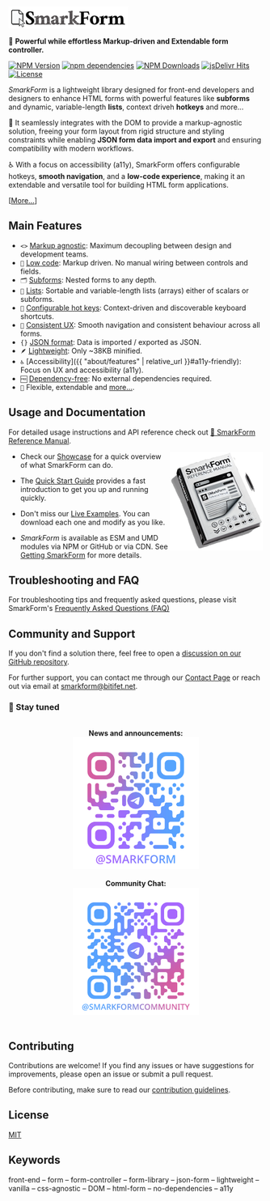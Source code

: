 [![SmarkForm Logo](docs/assets/SmarkForm_logo.png)](https://www.npmjs.com/package/smarkform)

🚀 **Powerful while effortless Markup-driven and Extendable form controller.**

[![NPM Version][npm-image]][npm-url]
[![npm dependencies][dependencies-image]][dependencies-url]
[![NPM Downloads][downloads-image]][downloads-url]
[![jsDelivr Hits][cdnhits-image]][cdnhits-url]
[![License][license-image]][license-url]
<!-- Highlighting fix: []() -->

*SmarkForm* is a lightweight library designed for front-end developers and
designers to enhance HTML forms with powerful features like **subforms** and
dynamic, variable-length **lists**, context driveh **hotkeys** and more...

🔧 It seamlessly integrates with the DOM to provide a markup-agnostic solution,
freeing your form layout from rigid structure and styling constraints while
enabling **JSON form data import and export** and ensuring compatibility with
modern workflows.

♿ With a focus on accessibility (a11y), SmarkForm offers configurable hotkeys,
**smooth navigation**, and a **low-code experience**, making it an extendable
and versatile tool for building HTML form applications.

\[[More...](https://smarkform.bitifet.net/about/introduction)\]


## Main Features

  * `<>` [Markup agnostic](https://smarkform.bitifet.net/about/features#markup-agnostic):
    Maximum decoupling between design and development teams.
  * `🧩` [Low code](https://smarkform.bitifet.net/about/features#easy-to-use-low-code):
    Markup driven. No manual wiring between controls and fields.
  * `🗂` [Subforms](https://smarkform.bitifet.net/about/features#nestable-forms):
    Nested forms to any depth.
  * `📑` [Lists](https://smarkform.bitifet.net/about/features#variable-length-lists):
    Sortable and variable-length lists (arrays) either of scalars or subforms.
  * `🫳` [Configurable hot keys](https://smarkform.bitifet.net/about/features#context-driven-hotkeys):
    Context-driven and discoverable keyboard shortcuts.
  * `🫶` [Consistent UX](https://smarkform.bitifet.net/about/features#consistent-user-experience):
    Smooth navigation and consistent behaviour across all forms.
  * `{}` [JSON format](https://smarkform.bitifet.net/about/features#json-based):
    Data is imported / exported as JSON.
  * `🪶` [Lightweight](https://smarkform.bitifet.net/about/features#lightweight-yet-highly-compatible):
    Only ~38KB minified.
  * `♿` [Accessibility]({{ "about/features" | relative_url }}#a11y-friendly):
    Focus on UX and accessibility (a11y).
  * `🆓` [Dependency-free](https://www.npmjs.com/package/smarkform?activeTab=dependencies):
    No external dependencies required.
  * `💪` Flexible, extendable and
    [more...](https://smarkform.bitifet.net/about/features ).


## Usage and Documentation

For detailed usage instructions and API reference check out [📔 SmarkForm
Reference Manual](https://smarkform.bitifet.net).

<a href="https://smarkform.bitifet.net">
<img align="right" alt="Reference Manual" src="docs/assets/ReferenceManual.png" />
</a>

  * Check our [Showcase](https://smarkform.bitifet.net/about/showcase) for a 
    quick overview of what SmarkForm can do.

  * The [Quick Start
    Guide](https://smarkform.bitifet.net/getting_started/quick_start) provides
    a fast introduction to get you up and running quickly.

  * Don't miss our [Live
    Examples](https://smarkform.bitifet.net/resources/examples). You can
    download each one and modify as you like.

  * *SmarkForm* is available as ESM and UMD modules via NPM or GitHub or via
    CDN. See [Getting
    SmarkForm](https://smarkform.bitifet.net/getting_started/getting_smarkform)
    for more details.


## Troubleshooting and FAQ

For troubleshooting tips and frequently asked questions, please visit
SmarkForm's [Frequently Asked Questions
(FAQ)](https://smarkform.bitifet.net/about/faq)


## Community and Support

If you don't find a solution there, feel free to open a [discussion on our
GitHub repository](https://github.com/bitifet/SmarkForm/discussions).

For further support, you can contact me through our [Contact
Page](https://smarkform.bitifet.net/community/contact) or reach out via email at [smarkform@bitifet.net](mailto:smarkform@bitifet.net).


### 🚀 Stay tuned

<div style="display: flex; flex-wrap: wrap; justify-content: center; gap: 1rem; padding: 1rem;">
  <div style="flex: 1; max-width: 40%; min-width: 250px; text-align: center;">
    <b>News and announcements:</b>
    <a href="https://t.me/smarkform" rel="noopener noreferrer">
    <img src="https://raw.githubusercontent.com/bitifet/SmarkForm/main/docs/assets/Telegram_Channel.png" alt="SmarkForm Telegram Channel" style="width: 100%; height: auto;">
    </a>
  </div>
  <div style="flex: 1; max-width: 40%; min-width: 250px; text-align: center;">
    <b>Community Chat:</b>
    <a href="https://t.me/SmarkFormCommunity" rel="noopener noreferrer">
    <img src="https://raw.githubusercontent.com/bitifet/SmarkForm/main/docs/assets/Telegram_Community.png" alt="SmarkForm Telegram Community" style="width: 100%; height: auto;">
    </a>
  </div>
</div>


## Contributing

Contributions are welcome! If you find any issues or have suggestions for improvements, please open an issue or submit a pull request.

Before contributing, make sure to read our [contribution guidelines](CONTRIBUTING.md).


## License

  [MIT](LICENSE)


## Keywords

front-end – form – form-controller – form-library – json-form – lightweight –
vanilla – css-agnostic – DOM – html-form – no-dependencies – a11y




[npm-image]: https://img.shields.io/npm/v/smarkform.svg
[npm-url]: https://npmjs.org/package/smarkform
[dependencies-image]: https://img.shields.io/badge/dependencies-0-green
[dependencies-url]: https://www.npmjs.com/package/smarkform?activeTab=dependencies
[downloads-image]: https://img.shields.io/npm/dm/smarkform.svg
[downloads-url]: https://npmjs.org/package/smarkform
[cdnhits-image]: https://data.jsdelivr.com/v1/package/npm/smarkform/badge?style=rounded
[cdnhits-url]: https://www.jsdelivr.com/package/npm/smarkform
[license-image]: https://img.shields.io/badge/license-MIT-brightgreen.svg
[license-url]: https://opensource.org/licenses/MIT

